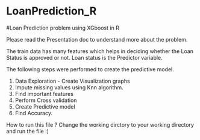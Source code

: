 # LoanPrediction_R
#Loan Prediction problem using XGboost in R

Please read the Presentation doc to understand more about the problem.

The train data has many features which helps in deciding whether the Loan Status is approved or not.
Loan status is the Predictor variable.

The following steps were performed to create the predictive model.
1. Data Exploration - Create Visualization graphs
2. Impute missing values using Knn algorithm.
3. Find important features
4. Perform Cross validation
5. Create Predictive model
6. Find Accuracy.

How to run this file ?
Change the working dirctory to your working directory and run the file :)

